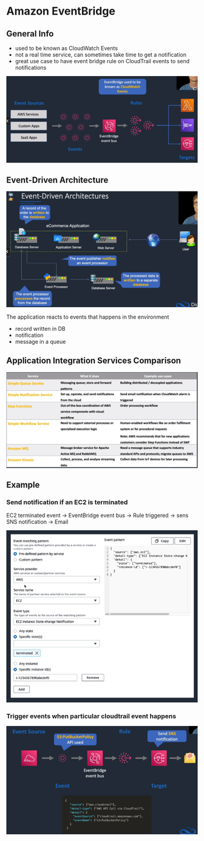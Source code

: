 # Amazon EventBridge

## General Info
* used to be known as CloudWatch Events
* not a real time service, can sometimes take time to get a notification
* great use case to have event bridge rule on CloudTrail events to send notifications

![overview](./eventbridge-overview.png)

## Event-Driven Architecture
![event driven architecture](./event-driven-architecture.png)

The application reacts to events that happens in the environment
* record written in DB
* notification
* message in a queue

## Application Integration Services Comparison
![comparison](./comparison.png)

## Example

### Send notification if an EC2 is terminated
EC2 terminated event -> EventBridge event bus -> Rule triggered -> sens SNS notification -> Email

![example 1](./eventbridge-example-1.png)

### Trigger events when particular cloudtrail event happens

![example 2](./eventbridge-example-2.png)

